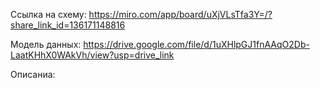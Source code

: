Ссылка на схему: https://miro.com/app/board/uXjVLsTfa3Y=/?share_link_id=136171148816

Модель данных: https://drive.google.com/file/d/1uXHlpGJ1fnAAqO2Db-LaatKHhX0WAkVh/view?usp=drive_link

Описаниа:

